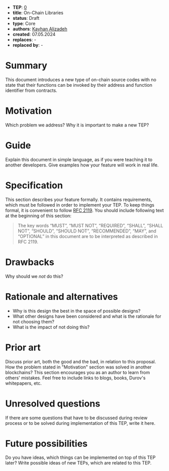 - **TEP**: [0](https://github.com/ton-blockchain/TEPs/pull/0)
- **title**: On-Chain Libraries
- **status**: Draft
- **type**: Core
- **authors**: [Kayhan Alizadeh](https://github.com/kehiy)
- **created**: 07.05.2024
- **replaces**: -
- **replaced by**: -

# Summary

This document introduces a new type of on-chain source codes with no state that their functions can be invoked by 
their address and function identifier from contracts.

# Motivation

Which problem we address? Why it is important to make a new TEP?

# Guide

Explain this document in simple language, as if you were teaching it to another developers. Give examples how your feature will work in real life.

# Specification

This section describes your feature formally. It contains requirements, which must be followed in order to implement your TEP. To keep things formal, it is convenient to follow [RFC 2119](https://www.ietf.org/rfc/rfc2119.txt). You should include following text at the beginning of this section:

> The key words “MUST”, “MUST NOT”, “REQUIRED”, “SHALL”, “SHALL NOT”, “SHOULD”, “SHOULD NOT”, “RECOMMENDED”, “MAY”, and “OPTIONAL” in this document are to be interpreted as described in RFC 2119.

# Drawbacks

Why should we *not* do this?

# Rationale and alternatives

- Why is this design the best in the space of possible designs?
- What other designs have been considered and what is the rationale for not choosing them?
- What is the impact of not doing this?

# Prior art

Discuss prior art, both the good and the bad, in relation to this proposal. How the problem stated in "Motivation" section was solved in another blockchains? This section encourages you as an author to learn from others' mistakes. Feel free to include links to blogs, books, Durov's whitepapers, etc.

# Unresolved questions

If there are some questions that have to be discussed during review process or to be solved during implementation of this TEP, write it here.

# Future possibilities

Do you have ideas, which things can be implemented on top of this TEP later? Write possible ideas of new TEPs, which are related to this TEP.
